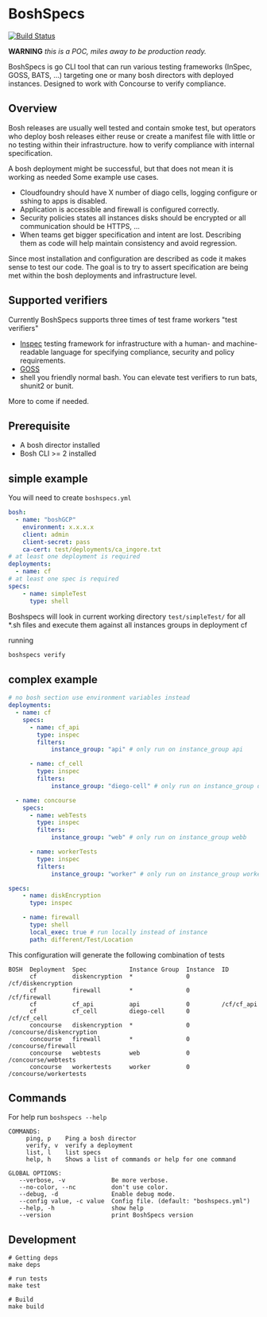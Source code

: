 # BoshSpecs

[![Build Status](https://wings.pivotal.io/api/v1/teams/pcf-solutions-emea/pipelines/boshspecs/jobs/run-tests/badge)](https://wings.pivotal.io/teams/pcf-solutions-emea/pipelines/boshspecs)

**WARNING** *this is a POC, miles away to be production ready.*

BoshSpecs is go CLI tool that can run various testing frameworks (InSpec, GOSS, BATS, ...) targeting one or many bosh directors with deployed instances. 
Designed to work with Concourse to verify compliance.

## Overview 

Bosh releases are usually well tested and contain smoke test, but operators who deploy bosh releases either reuse or create a manifest file with little or no testing within their infrastructure. how to verify compliance with internal specification. 

A bosh deployment might be successful, but that does not mean it is working as needed Some example use cases.

* Cloudfoundry should have X number of diago cells, logging configure or sshing to apps is  disabled.
* Application is accessible and firewall is configured correctly.
* Security policies states all instances disks should be encrypted or all communication should be HTTPS, ...
* When teams get bigger specification and intent are lost. Describing them as code will help maintain consistency and avoid regression. 

Since most installation and configuration are described as code it makes sense to test our code. The goal is to try to assert specification are being met within the bosh deployments and infrastructure level.


## Supported verifiers 

Currently BoshSpecs supports three times of test frame workers "test verifiers" 
* [Inspec](https://www.inspec.io/) testing framework for infrastructure with a human- and machine-readable language for specifying compliance, security and policy requirements. 
* [GOSS](https://github.com/aelsabbahy/goss)
* shell you friendly normal bash. You can elevate test verifiers to run bats, shunit2 or bunit.

More to come if needed.

## Prerequisite

* A bosh director installed
* Bosh CLI  >= 2 installed


## simple example

You will need to create `boshspecs.yml`  

```yaml
bosh:
  - name: "boshGCP"
    environment: x.x.x.x
    client: admin
    client-secret: pass
    ca-cert: test/deployments/ca_ingore.txt
# at least one deployment is required
deployments:
  - name: cf
# at least one spec is required
specs:
    - name: simpleTest
      type: shell
```

Boshspecs will look in current working directory `test/simpleTest/` for all *.sh files and execute them against all instances groups in deployment cf

running 

```sh
boshspecs verify
```

## complex example

```yaml
# no bosh section use environment variables instead
deployments:
  - name: cf
    specs: 
      - name: cf_api
        type: inspec
        filters:
            instance_group: "api" # only run on instance_group api

      - name: cf_cell
        type: inspec
        filters:
            instance_group: "diego-cell" # only run on instance_group diego-cell

  - name: concourse
    specs:
      - name: webTests
        type: inspec
        filters:
            instance_group: "web" # only run on instance_group webb

      - name: workerTests
        type: inspec
        filters:
            instance_group: "worker" # only run on instance_group worker

specs:
    - name: diskEncryption
      type: inspec

    - name: firewall
      type: shell
      local_exec: true # run locally instead of instance
      path: different/Test/Location
```
This configuration will generate the following combination of tests

```
BOSH  Deployment  Spec            Instance Group  Instance  ID
      cf          diskencryption  *               0         /cf/diskencryption
      cf          firewall        *               0         /cf/firewall
      cf          cf_api          api             0         /cf/cf_api
      cf          cf_cell         diego-cell      0         /cf/cf_cell
      concourse   diskencryption  *               0         /concourse/diskencryption
      concourse   firewall        *               0         /concourse/firewall
      concourse   webtests        web             0         /concourse/webtests
      concourse   workertests     worker          0         /concourse/workertests
```

## Commands

For help run `boshspecs --help`
```
COMMANDS:
     ping, p    Ping a bosh director
     verify, v  verify a deployment
     list, l    list specs
     help, h    Shows a list of commands or help for one command

GLOBAL OPTIONS:
   --verbose, -v             Be more verbose.
   --no-color, --nc          don't use color.
   --debug, -d               Enable debug mode.
   --config value, -c value  Config file. (default: "boshspecs.yml")
   --help, -h                show help
   --version                 print BoshSpecs version
```

## Development

```
# Getting deps 
make deps

# run tests 
make test

# Build
make build
```
